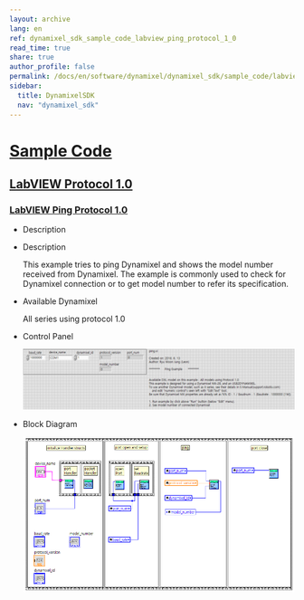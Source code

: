 ```yaml
---
layout: archive
lang: en
ref: dynamixel_sdk_sample_code_labview_ping_protocol_1_0
read_time: true
share: true
author_profile: false
permalink: /docs/en/software/dynamixel/dynamixel_sdk/sample_code/labview_ping_protocol_1_0/
sidebar:
  title: DynamixelSDK
  nav: "dynamixel_sdk"
---
```


<div style="counter-reset: h1 3"></div>
<div style="counter-reset: h2 20"></div>
<div style="counter-reset: h3 4"></div>

# [Sample Code](#sample-code)

## [LabVIEW Protocol 1.0](#labview-protocol-10)

### [LabVIEW Ping Protocol 1.0](#labview-ping-protocol-10)

- Description

- Description

  This example tries to ping Dynamixel and shows the model number received from Dynamixel. The example is commonly used to check for Dynamixel connection or to get model number to refer its specification.

- Available Dynamixel

  All series using protocol 1.0

- Control Panel

  ![](/assets/images/sw/sdk/dynamixel_sdk/library_setup/labview/windows/sample_code/ping1/ping1.png)

- Block Diagram

  ![](/assets/images/sw/sdk/dynamixel_sdk/library_setup/labview/windows/sample_code/ping1/block_diagram.png)
